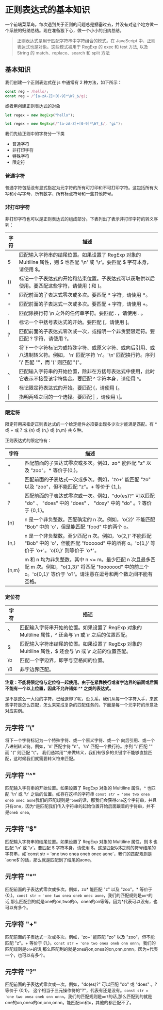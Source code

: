 # 正则表达式的基本知识

一个前端菜菜鸟，每次遇到关于正则的问题总是搪塞过去，并没有对这个地方做一个系统的归纳总结。现在准备狠下心，做一个小小的归纳总结。

> 正则表达式是用于匹配字符串中字符组合的模式。在 JavaScript 中，正则表达式也是对象。这些模式被用于 RegExp 的 exec 和 test 方法, 以及 String 的 match、replace、search 和 split 方法

## 基本知识

我们创建一个正则表达式在 js 中通常有 2 种方法，如下所示：

```javascript
const reg = /hello/;
const reg = /^[a-zA-Z]+[0-9]*\W?_$/gi;
```

或者用创建正则表达式的对象

```javascript
let regex = new RegExp("hello");

let regex = new RegExp(/^[a-zA-Z]+[0-9]*\W?_$/, "gi");
```

我们先给正则中的字符分一下类

* 普通字符
* 非打印字符
* 特殊字符
* 限定符

### 普通字符

普通字符包括没有显式指定为元字符的所有可打印和不可打印字符。这包括所有大写和小写字母、所有数字、所有标点符号和一些其他符号。

### 非打印字符

非打印字符也可以是正则表达式的组成部分。下表列出了表示非打印字符的转义序列：

| 字符 | 描述                                                                                                                                                     |
| ---- | -------------------------------------------------------------------------------------------------------------------------------------------------------- |
| $    | 匹配输入字符串的结尾位置。如果设置了 RegExp 对象的 Multiline 属性，则 $ 也匹配 '\n' 或 '\r'。要匹配 $ 字符本身，请使用 \$。                              |
| ()   | 标记一个子表达式的开始和结束位置。子表达式可以获取供以后使用。要匹配这些字符，请使用 \( 和 \)。                                                          |
| \*   | 匹配前面的子表达式零次或多次。要匹配 \* 字符，请使用 \*。                                                                                                |
| +    | 匹配前面的子表达式一次或多次。要匹配 + 字符，请使用 \+。                                                                                                 |
| .    | 匹配除换行符 \n 之外的任何单字符。要匹配 . ，请使用 \. 。                                                                                                |
| [    | 标记一个中括号表达式的开始。要匹配 [，请使用 \[。                                                                                                        |
| ?    | 匹配前面的子表达式零次或一次，或指明一个非贪婪限定符。要匹配 ? 字符，请使用 \?。                                                                         |
| \    | 将下一个字符标记为或特殊字符、或原义字符、或向后引用、或八进制转义符。例如， 'n' 匹配字符 'n'。'\n' 匹配换行符。序列 '\\' 匹配 "\"，而 '\(' 则匹配 "("。 |
| ^    | 匹配输入字符串的开始位置，除非在方括号表达式中使用，此时它表示不接受该字符集合。要匹配 ^ 字符本身，请使用 \^。                                           |
| {    | 标记限定符表达式的开始。要匹配 {，请使用 \{。                                                                                                            |
| \|   | 指明两项之间的一个选择。要匹配 \| ，请使用 \\\|。                                                                                                        |

### 限定符

限定符用来指定正则表达式的一个给定组件必须要出现多少次才能满足匹配。有 \* 或 + 或 ? 或 {n} 或 {n,} 或 {n,m} 共 6 种。

正则表达式的限定符有：

| 字符  | 描述                                                                                                                                                                      |
| ----- | ------------------------------------------------------------------------------------------------------------------------------------------------------------------------- |
| \*    | 匹配前面的子表达式零次或多次。例如，zo* 能匹配 "z" 以及 "zoo"。* 等价于{0,}。                                                                                             |
| +     | 匹配前面的子表达式一次或多次。例如，'zo+' 能匹配 "zo" 以及 "zoo"，但不能匹配 "z"。+ 等价于 {1,}。                                                                         |
| ?     | 匹配前面的子表达式零次或一次。例如，"do(es)?" 可以匹配 "do" 、 "does" 中的 "does" 、 "doxy" 中的 "do" 。? 等价于 {0,1}。                                                  |
| {n}   | n 是一个非负整数。匹配确定的 n 次。例如，'o{2}' 不能匹配 "Bob" 中的 'o'，但是能匹配 "food" 中的两个 o。                                                                   |
| {n,}  | n 是一个非负整数。至少匹配 n 次。例如，'o{2,}' 不能匹配 "Bob" 中的 'o'，但能匹配 "foooood" 中的所有 o。'o{1,}' 等价于 'o+'。'o{0,}' 则等价于 'o\*'。                      |
| {n,m} | m 和 n 均为非负整数，其中 n <= m。最少匹配 n 次且最多匹配 m 次。例如，"o{1,3}" 将匹配 "fooooood" 中的前三个 o。'o{0,1}' 等价于 'o?'。请注意在逗号和两个数之间不能有空格。 |

### 定位符

| 字符 | 描述                                                                                                  |
| ---- | ----------------------------------------------------------------------------------------------------- |
|   ^  | 匹配输入字符串开始的位置。如果设置了 RegExp 对象的 Multiline 属性，^ 还会与 \n 或 \r 之后的位置匹配。 |
|  $   | 匹配输入字符串结尾的位置。如果设置了 RegExp 对象的 Multiline 属性，$ 还会与 \n 或 \r 之前的位置匹配。 |
| \b   | 匹配一个字边界，即字与空格间的位置。                                                                  |
| \B   | 非字边界匹配。                                                                                        |

**注意：不能将限定符与定位符一起使用。由于在紧靠换行或者字边界的前面或后面不能有一个以上位置，因此不允许诸如 ^\* 之类的表达式。**

是不是这么一大段的字符，已经退却了呢，没关系，我们从每一个字符入手，来这些字符是怎么匹配，怎么来完成复杂的匹配任务的。下面是每一个元字符的示意及对应实例。

## 元字符 "\\"

	
将下一个字符标记为一个特殊字符、或一个原义字符、或一个 向后引用、或一个八进制转义符。例如，'n' 匹配字符 "n"。'\n' 匹配一个换行符。序列 '\\' 匹配 "\" 而 "\(" 则匹配 "("。
我们通常用"\"来做转义，我们有很多的关键字不能够直接匹配，这时候我们就需要转义符来匹配。

## 元字符 "^"

匹配输入字符串的开始位置。如果设置了 RegExp 对象的 Multiline 属性，^ 也匹配 '\n' 或 '\r' 之后的位置。如存在这样的字符串 `const str = 'one two onea oneb onec aone`我们的匹配规则是`^one`的话，那我们会获得`one`这个字符串，并且只有one，因为^是匹配我们传入字符串的起始位置开始后面跟着的字符串，并不是`oneb onea`,

## 元字符 "$"

匹配输入字符串的结尾位置。如果设置了 RegExp 对象的 Multiline 属性，则 $ 也匹配 '\n' 或 '\r'。要匹配 $ 字符本身，请使用 \$。这是匹配以$之前的符号结尾的字符串，如`const str = 'one two onea oneb onec aone`，我们的匹配规则是`aone$`的话，那么就是匹配到了结尾的aone。

## 元字符 "*"
	
匹配前面的子表达式零次或多次。例如，zo* 能匹配 "z" 以及 "zoo"。* 等价于{0,}。`const str = 'one two onea oneb onec aone`，我们的匹配规则是`on*`的话,那么匹配到的就是one的on,two的o，onea的on等等。因为*代表可以没有，也可以有多个。

## 元字符 "+"

匹配前面的子表达式一次或多次。例如，'zo+' 能匹配 "zo" 以及 "zoo"，但不能匹配 "z"。+ 等价于 {1,}。`const str = 'one two onea oneb onn onnn`，我们的匹配规则是`on+`的话,那么匹配到的就是one的on,onea的on,onn,onnn。因为+代表一个，也可以有多个。

## 元字符 "?"

匹配前面的子表达式零次或一次。例如，"do(es)?" 可以匹配 "do" 或 "does" 。? 等价于 {0,1}。
这个相当于三元操作符的"?"，代表有还是没有。`const str = 'one two onea oneb onn onnn`，我们的匹配规则是`on?`的话,那么匹配到的就是one的on,onea的on,onn,onnn。能匹配on和o，其他的都匹配不了。